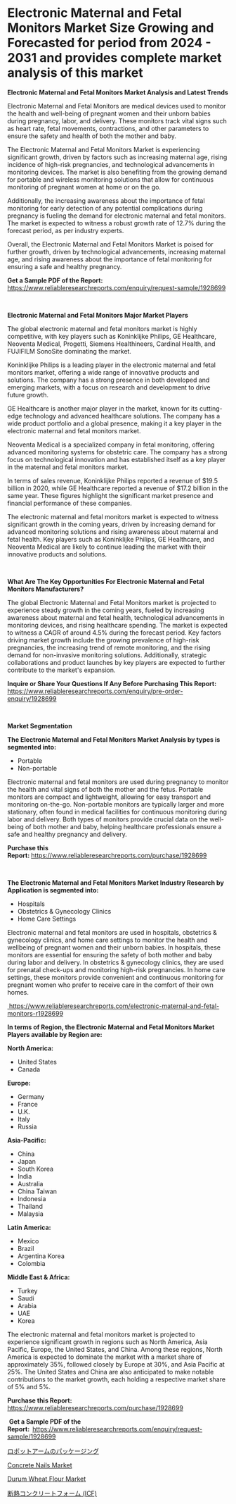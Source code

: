 <p><h1>Electronic Maternal and Fetal Monitors Market Size Growing and Forecasted for period from 2024 - 2031 and provides complete market analysis of this market</h1></p><p><strong>Electronic Maternal and Fetal Monitors Market Analysis and Latest Trends</strong></p>
<p><p>Electronic Maternal and Fetal Monitors are medical devices used to monitor the health and well-being of pregnant women and their unborn babies during pregnancy, labor, and delivery. These monitors track vital signs such as heart rate, fetal movements, contractions, and other parameters to ensure the safety and health of both the mother and baby.</p><p>The Electronic Maternal and Fetal Monitors Market is experiencing significant growth, driven by factors such as increasing maternal age, rising incidence of high-risk pregnancies, and technological advancements in monitoring devices. The market is also benefiting from the growing demand for portable and wireless monitoring solutions that allow for continuous monitoring of pregnant women at home or on the go.</p><p>Additionally, the increasing awareness about the importance of fetal monitoring for early detection of any potential complications during pregnancy is fueling the demand for electronic maternal and fetal monitors. The market is expected to witness a robust growth rate of 12.7% during the forecast period, as per industry experts.</p><p>Overall, the Electronic Maternal and Fetal Monitors Market is poised for further growth, driven by technological advancements, increasing maternal age, and rising awareness about the importance of fetal monitoring for ensuring a safe and healthy pregnancy.</p></p>
<p><strong>Get a Sample PDF of the Report:&nbsp;</strong> <a href="https://www.reliableresearchreports.com/enquiry/request-sample/1928699">https://www.reliableresearchreports.com/enquiry/request-sample/1928699</a></p>
<p>&nbsp;</p>
<p><strong>Electronic Maternal and Fetal Monitors Major Market Players</strong></p>
<p><p>The global electronic maternal and fetal monitors market is highly competitive, with key players such as Koninklijke Philips, GE Healthcare, Neoventa Medical, Progetti, Siemens Healthineers, Cardinal Health, and FUJIFILM SonoSite dominating the market.</p><p>Koninklijke Philips is a leading player in the electronic maternal and fetal monitors market, offering a wide range of innovative products and solutions. The company has a strong presence in both developed and emerging markets, with a focus on research and development to drive future growth.</p><p>GE Healthcare is another major player in the market, known for its cutting-edge technology and advanced healthcare solutions. The company has a wide product portfolio and a global presence, making it a key player in the electronic maternal and fetal monitors market.</p><p>Neoventa Medical is a specialized company in fetal monitoring, offering advanced monitoring systems for obstetric care. The company has a strong focus on technological innovation and has established itself as a key player in the maternal and fetal monitors market.</p><p>In terms of sales revenue, Koninklijke Philips reported a revenue of $19.5 billion in 2020, while GE Healthcare reported a revenue of $17.2 billion in the same year. These figures highlight the significant market presence and financial performance of these companies.</p><p>The electronic maternal and fetal monitors market is expected to witness significant growth in the coming years, driven by increasing demand for advanced monitoring solutions and rising awareness about maternal and fetal health. Key players such as Koninklijke Philips, GE Healthcare, and Neoventa Medical are likely to continue leading the market with their innovative products and solutions.</p></p>
<p>&nbsp;</p>
<p><strong>What Are The Key Opportunities For Electronic Maternal and Fetal Monitors Manufacturers?</strong></p>
<p><p>The global Electronic Maternal and Fetal Monitors market is projected to experience steady growth in the coming years, fueled by increasing awareness about maternal and fetal health, technological advancements in monitoring devices, and rising healthcare spending. The market is expected to witness a CAGR of around 4.5% during the forecast period. Key factors driving market growth include the growing prevalence of high-risk pregnancies, the increasing trend of remote monitoring, and the rising demand for non-invasive monitoring solutions. Additionally, strategic collaborations and product launches by key players are expected to further contribute to the market's expansion.</p></p>
<p><strong>Inquire or Share Your Questions If Any Before Purchasing This Report:</strong> <a href="https://www.reliableresearchreports.com/enquiry/pre-order-enquiry/1928699">https://www.reliableresearchreports.com/enquiry/pre-order-enquiry/1928699</a></p>
<p>&nbsp;</p>
<p><strong>Market Segmentation</strong></p>
<p><strong>The Electronic Maternal and Fetal Monitors Market Analysis by types is segmented into:</strong></p>
<p><ul><li>Portable</li><li>Non-portable</li></ul></p>
<p><p>Electronic maternal and fetal monitors are used during pregnancy to monitor the health and vital signs of both the mother and the fetus. Portable monitors are compact and lightweight, allowing for easy transport and monitoring on-the-go. Non-portable monitors are typically larger and more stationary, often found in medical facilities for continuous monitoring during labor and delivery. Both types of monitors provide crucial data on the well-being of both mother and baby, helping healthcare professionals ensure a safe and healthy pregnancy and delivery.</p></p>
<p><strong>Purchase this Report:&nbsp;</strong><a href="https://www.reliableresearchreports.com/purchase/1928699">https://www.reliableresearchreports.com/purchase/1928699</a></p>
<p>&nbsp;</p>
<p><strong>The Electronic Maternal and Fetal Monitors Market Industry Research by Application is segmented into:</strong></p>
<p><ul><li>Hospitals</li><li>Obstetrics & Gynecology Clinics</li><li>Home Care Settings</li></ul></p>
<p><p>Electronic maternal and fetal monitors are used in hospitals, obstetrics & gynecology clinics, and home care settings to monitor the health and wellbeing of pregnant women and their unborn babies. In hospitals, these monitors are essential for ensuring the safety of both mother and baby during labor and delivery. In obstetrics & gynecology clinics, they are used for prenatal check-ups and monitoring high-risk pregnancies. In home care settings, these monitors provide convenient and continuous monitoring for pregnant women who prefer to receive care in the comfort of their own homes.</p></p>
<p><a href="https://www.reliableresearchreports.com/electronic-maternal-and-fetal-monitors-r1928699">&nbsp;https://www.reliableresearchreports.com/electronic-maternal-and-fetal-monitors-r1928699</a></p>
<p><strong>In terms of Region, the Electronic Maternal and Fetal Monitors Market Players available by Region are:</strong></p>
<p>
    <p> <strong> North America: </strong>
        <ul>
            <li>United States</li>
            <li>Canada</li>
        </ul>
        </p> 
    <p> <strong> Europe: </strong>
        <ul>
            <li>Germany</li>
            <li>France</li>
            <li>U.K.</li>
            <li>Italy</li>
            <li>Russia</li>
        </ul>
        </p> 
    <p> <strong> Asia-Pacific: </strong>
        <ul>
            <li>China</li>
            <li>Japan</li>
            <li>South Korea</li>
            <li>India</li>
            <li>Australia</li>
            <li>China Taiwan</li>
            <li>Indonesia</li>
            <li>Thailand</li>
            <li>Malaysia</li>
        </ul>
        </p> 
    <p> <strong> Latin America: </strong>
        <ul>
            <li>Mexico</li>
            <li>Brazil</li>
            <li>Argentina Korea</li>
            <li>Colombia</li>
        </ul>
        </p> 
    <p> <strong> Middle East & Africa: </strong>
        <ul>
            <li>Turkey</li>
            <li>Saudi</li>
            <li>Arabia</li>
            <li>UAE</li>
            <li>Korea</li>
        </ul>
    </p>
    </p>
<p><p>The electronic maternal and fetal monitors market is projected to experience significant growth in regions such as North America, Asia Pacific, Europe, the United States, and China. Among these regions, North America is expected to dominate the market with a market share of approximately 35%, followed closely by Europe at 30%, and Asia Pacific at 25%. The United States and China are also anticipated to make notable contributions to the market growth, each holding a respective market share of 5% and 5%.</p></p>
<p><strong>Purchase this Report: </strong><a href="https://www.reliableresearchreports.com/purchase/1928699">https://www.reliableresearchreports.com/purchase/1928699</a></p>
<p>&nbsp;<strong>Get a Sample PDF of the Report:&nbsp;&nbsp;</strong><a href="https://www.reliableresearchreports.com/enquiry/request-sample/1928699">https://www.reliableresearchreports.com/enquiry/request-sample/1928699</a></p>
<p><strong></strong></p>
<p><p><a href="https://github.com/jkjreqjscoxx7/Market-Research-Report-List-2/blob/main/9405108116992.md">ロボットアームのパッケージング</a></p><p><a href="https://github.com/jerrycopelandthomaswsqd8q/Market-Research-Report-List-3/blob/main/concrete-nails-market.md">Concrete Nails Market</a></p><p><a href="https://github.com/yoshih12/Market-Research-Report-List-3/blob/main/durum-wheat-flour-market.md">Durum Wheat Flour Market</a></p><p><a href="https://github.com/hilmi-2a/Market-Research-Report-List-2/blob/main/5276937116993.md">断熱コンクリートフォーム (ICF)</a></p></p>